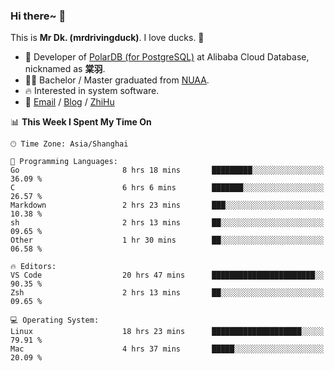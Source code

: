 ### Hi there~ 🫡

This is **Mr Dk. (mrdrivingduck)**. I love ducks. 🦆

- 🍊 Developer of [PolarDB (for PostgreSQL)](https://github.com/ApsaraDB/PolarDB-for-PostgreSQL) at Alibaba Cloud Database, nicknamed as **棠羽**.
- 👨‍🎓 Bachelor / Master graduated from [NUAA](https://en.wikipedia.org/wiki/Nanjing_University_of_Aeronautics_and_Astronautics).
- 🔥 Interested in system software.
- 🔗 [Email](mailto:mrdrivingduck@gmail.com) / [Blog](https://mrdrivingduck.github.io/blog/) / [ZhiHu](https://www.zhihu.com/people/zhang-jing-tang-78)

<!--START_SECTION:waka-->
📊 **This Week I Spent My Time On** 

```text
🕑︎ Time Zone: Asia/Shanghai

💬 Programming Languages: 
Go                       8 hrs 18 mins       █████████░░░░░░░░░░░░░░░░   36.09 % 
C                        6 hrs 6 mins        ███████░░░░░░░░░░░░░░░░░░   26.57 % 
Markdown                 2 hrs 23 mins       ███░░░░░░░░░░░░░░░░░░░░░░   10.38 % 
sh                       2 hrs 13 mins       ██░░░░░░░░░░░░░░░░░░░░░░░   09.65 % 
Other                    1 hr 30 mins        ██░░░░░░░░░░░░░░░░░░░░░░░   06.58 % 

🔥 Editors: 
VS Code                  20 hrs 47 mins      ███████████████████████░░   90.35 % 
Zsh                      2 hrs 13 mins       ██░░░░░░░░░░░░░░░░░░░░░░░   09.65 % 

💻 Operating System: 
Linux                    18 hrs 23 mins      ████████████████████░░░░░   79.91 % 
Mac                      4 hrs 37 mins       █████░░░░░░░░░░░░░░░░░░░░   20.09 % 
```


<!--END_SECTION:waka-->

<!-- ![Mr Dk.'s GitHub Stats](https://github-readme-stats.vercel.app/api?username=mrdrivingduck&count_private&show_icons=true&theme=buefy) -->

<!-- ![Most Used Languages](https://github-readme-stats.vercel.app/api/top-langs/?username=mrdrivingduck&exclude_repo=mips32-CPU,snort-tcp-socket&theme=buefy&layout=compact&langs_count=10) -->


<!--
**mrdrivingduck/mrdrivingduck** is a ✨ _special_ ✨ repository because its `README.md` (this file) appears on your GitHub profile.

Here are some ideas to get you started:

- 🔭 I’m currently working on ...
- 🌱 I’m currently learning ...
- 👯 I’m looking to collaborate on ...
- 🤔 I’m looking for help with ...
- 💬 Ask me about ...
- 📫 How to reach me: ...
- 😄 Pronouns: ...
- ⚡ Fun fact: ...
-->
